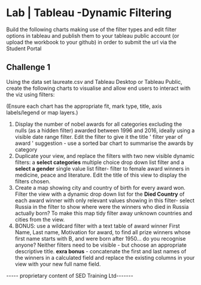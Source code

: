 

# Lab | Tableau -Dynamic Filtering

Build the following charts making use of the filter types and edit filter options in tableau and publish them to your tableau public account (or upload the workbook to your github) in order to submit the url via the Student Portal

## Challenge 1 

Using the data set laureate.csv and Tableau Desktop or Tableau Public, create the following charts to visualise and allow end users to interact with the viz using filters:

(Ensure each chart has the appropriate fit, mark type, title, axis labels/legend or map layers.)

1. Display the number of nobel awards for all categories excluding the nulls (as a hidden filter) awarded between 1996 and 2016, ideally using a visible date range filter. Edit the filter to give it the title ' filter year of award ' suggestion - use a sorted bar chart to summarise the awards by category
2. Duplicate your view, and replace the filters with two new visible dynamic filters: a **select categories** multiple choice drop down list filter and a **select a gender** single value list filter- filter to female award winners in medicine, peace and literature. Edit the title of this view to display the filters chosen. 
3. Create a map showing city and country of birth for every award won. Filter the view with a dynamic drop down list for the **Died Country** of each award winner with only relevant values showing in this filter- select Russia in the filter to show where were the winners who died in Russia actually born? To make this map tidy filter away unknown countries and cities from the view. 
4. BONUS: use a wildcard filter with a text table of award winner First Name, Last name, Motivation for award, to find all prize winners whose first name starts with B, and were born after 1950... do you recognise anyone? Neither filters need to be visible - but choose an appropriate descriptive title. 
**exra bonus** - concatenate the first and last names of the winners in a calculated field and replace the existing columns in your view with your new full name field. 



----- proprietary content of SED Training Ltd-------
